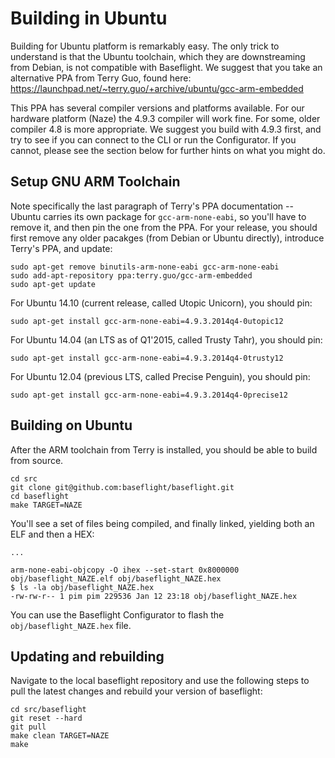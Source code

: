 # Building in Ubuntu

Building for Ubuntu platform is remarkably easy. The only trick to understand is that the Ubuntu toolchain,
which they are downstreaming from Debian, is not compatible with Baseflight. We suggest that you take an
alternative PPA from Terry Guo, found here:
https://launchpad.net/~terry.guo/+archive/ubuntu/gcc-arm-embedded

This PPA has several compiler versions and platforms available. For our hardware platform (Naze) the 4.9.3
compiler will work fine. For some, older compiler 4.8 is more appropriate. We suggest you build with
4.9.3 first, and try to see if you can connect to the CLI or run the Configurator.  If you cannot,
please see the section below for further hints on what you might do.

## Setup GNU ARM Toolchain

Note specifically the last paragraph of Terry's PPA documentation -- Ubuntu carries its own package for
`gcc-arm-none-eabi`, so you'll have to remove it, and then pin the one from the PPA.
For your release, you should first remove any older pacakges (from Debian or Ubuntu directly), introduce
Terry's PPA, and update:
```
sudo apt-get remove binutils-arm-none-eabi gcc-arm-none-eabi
sudo add-apt-repository ppa:terry.guo/gcc-arm-embedded
sudo apt-get update
```

For Ubuntu 14.10 (current release, called Utopic Unicorn), you should pin:
```
sudo apt-get install gcc-arm-none-eabi=4.9.3.2014q4-0utopic12
```

For Ubuntu 14.04 (an LTS as of Q1'2015, called Trusty Tahr), you should pin:
```
sudo apt-get install gcc-arm-none-eabi=4.9.3.2014q4-0trusty12
```

For Ubuntu 12.04 (previous LTS, called Precise Penguin), you should pin:
```
sudo apt-get install gcc-arm-none-eabi=4.9.3.2014q4-0precise12
```

## Building on Ubuntu

After the ARM toolchain from Terry is installed, you should be able to build from source.
```
cd src
git clone git@github.com:baseflight/baseflight.git
cd baseflight
make TARGET=NAZE
```

You'll see a set of files being compiled, and finally linked, yielding both an ELF and then a HEX:
```
...

arm-none-eabi-objcopy -O ihex --set-start 0x8000000 obj/baseflight_NAZE.elf obj/baseflight_NAZE.hex
$ ls -la obj/baseflight_NAZE.hex 
-rw-rw-r-- 1 pim pim 229536 Jan 12 23:18 obj/baseflight_NAZE.hex
```

You can use the Baseflight Configurator to flash the ```obj/baseflight_NAZE.hex``` file.

## Updating and rebuilding

Navigate to the local baseflight repository and use the following steps to pull the latest changes and rebuild your version of baseflight:

```
cd src/baseflight
git reset --hard
git pull
make clean TARGET=NAZE
make
```
